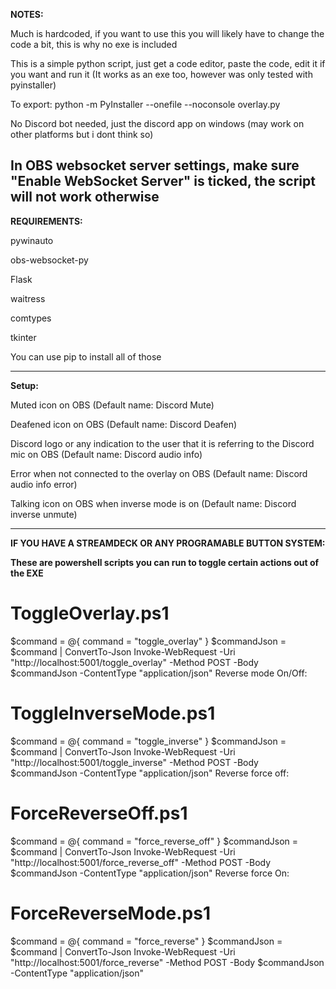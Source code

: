 **NOTES:**

Much is hardcoded, if you want to use this you will likely have to change the code a bit, this is why no exe is included

This is a simple python script, just get a code editor, paste the code, edit it if you want and run it (It works as an exe too, however was only tested with pyinstaller)

To export: python -m PyInstaller --onefile --noconsole overlay.py

No Discord bot needed, just the discord app on windows (may work on other platforms but i dont think so)

In OBS websocket server settings, make sure "Enable WebSocket Server" is ticked, the script will not work otherwise
-------------

**REQUIREMENTS:**

pywinauto

obs-websocket-py

Flask

waitress

comtypes

tkinter

You can use pip to install all of those

------------------------
**Setup:**

Muted icon on OBS (Default name: Discord Mute)

Deafened icon on OBS (Default name: Discord Deafen)

Discord logo or any indication to the user that it is referring to the Discord mic on OBS (Default name: Discord audio info)

Error when not connected to the overlay on OBS (Default name: Discord audio info error)

Talking icon on OBS when inverse mode is on (Default name: Discord inverse unmute)

------------------------

**IF YOU HAVE A STREAMDECK OR ANY PROGRAMABLE BUTTON SYSTEM:**

**These are powershell scripts you can run to toggle certain actions out of the EXE**

# ToggleOverlay.ps1
$command = @{
    command = "toggle_overlay"
}
$commandJson = $command | ConvertTo-Json
Invoke-WebRequest -Uri "http://localhost:5001/toggle_overlay" -Method POST -Body $commandJson -ContentType "application/json"
Reverse mode On/Off:
# ToggleInverseMode.ps1
$command = @{
    command = "toggle_inverse"
}
$commandJson = $command | ConvertTo-Json
Invoke-WebRequest -Uri "http://localhost:5001/toggle_inverse" -Method POST -Body $commandJson -ContentType "application/json"
Reverse force off:
# ForceReverseOff.ps1
$command = @{
    command = "force_reverse_off"
}
$commandJson = $command | ConvertTo-Json
Invoke-WebRequest -Uri "http://localhost:5001/force_reverse_off" -Method POST -Body $commandJson -ContentType "application/json"
Reverse force On:
# ForceReverseMode.ps1
$command = @{
    command = "force_reverse"
}
$commandJson = $command | ConvertTo-Json
Invoke-WebRequest -Uri "http://localhost:5001/force_reverse" -Method POST -Body $commandJson -ContentType "application/json"
